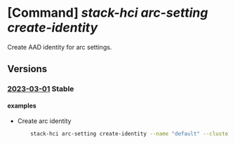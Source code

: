 # [Command] _stack-hci arc-setting create-identity_

Create AAD identity for arc settings.

## Versions

### [2023-03-01](/Resources/mgmt-plane/L3N1YnNjcmlwdGlvbnMve30vcmVzb3VyY2Vncm91cHMve30vcHJvdmlkZXJzL21pY3Jvc29mdC5henVyZXN0YWNraGNpL2NsdXN0ZXJzL3t9L2FyY3NldHRpbmdzL3t9L2NyZWF0ZWFyY2lkZW50aXR5/2023-03-01.xml) **Stable**

<!-- mgmt-plane /subscriptions/{}/resourcegroups/{}/providers/microsoft.azurestackhci/clusters/{}/arcsettings/{}/createarcidentity 2023-03-01 -->

#### examples

- Create arc identity
    ```bash
        stack-hci arc-setting create-identity --name "default" --cluster-name "myCluster" --resource-group "test-rg"
    ```
